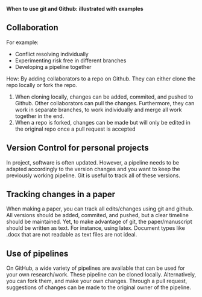 **When to use git and Github: illustrated with examples**


## Collaboration ##
For example:
* Conflict resolving individually 
* Experimenting risk free in different branches 
* Developing a pipeline together 

How:
By adding collaborators to a repo on Github. They can either clone the repo locally or fork the repo. 
1. When cloning locally, changes can be added, commited, and pushed to Github. Other collaborators can pull the changes. 
Furthermore, they can work in separate branches, to work individually and merge all work together in the end. 
2. When a repo is forked, changes can be made but will only be edited in the original repo once a pull request is accepted 


## Version Control for personal projects ##

In project, software is often updated. However, a pipeline needs to be adapted accordingly to the version changes and you want to keep the previously working pipeline. Git is useful to track all of these versions.  


## Tracking changes in a paper ##

When making a paper, you can track all edits/changes using git and github. All versions should be added, commited, and pushed, but a clear timeline should be maintained. Yet, to make advantage of git, the paper/manuscript should be written as text. For instance,
using latex. Document types like .docx that are not readable as text files are not ideal.

## Use of pipelines ## 
On GitHub, a wide variety of pipelines are available that can be used for your own research/work. These pipeline can be cloned locally. Alternatively, you can fork them, and make your own changes. Through a pull request, suggestions of changes can be made to the original owner of the pipeline. 


